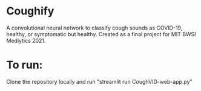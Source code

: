 # Coughify
A convolutional neural network to classify cough sounds as COVID-19, healthy, or symptomatic but healthy. Created as a final project for MIT BWSI Medlytics 2021.

# To run:
Clone the repository locally and run "streamlit run CoughVID-web-app.py"
